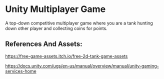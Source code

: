 ﻿# Unity Multiplayer Game
A top-down competitive multiplayer game where you are a tank hunting down other player and collecting coins for points.
## References And Assets:
https://free-game-assets.itch.io/free-2d-tank-game-assets

https://docs.unity.com/ugs/en-us/manual/overview/manual/unity-gaming-services-home
